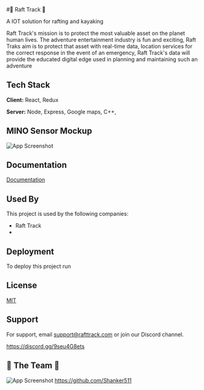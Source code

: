 
#🐙 Raft Track 🐙

A IOT solution for rafting and kayaking

Raft Track's mission is to protect the most valuable asset on the planet human lives. The adventure entertainment industry is fun and exciting, Raft Traks aim is to protect that asset with real-time data, location services for the correct response in the event of an emergency, Raft Track's data will provide the educated digital edge used in planning and maintaining such an adventure
## Tech Stack

**Client:** React, Redux

**Server:** Node, Express, Google maps, C++, 


## MINO Sensor Mockup

![App Screenshot](https://rafttrack.com/img/core-img/computer.png)


## Documentation

[Documentation](https://rafttrack.com/wiki/pmwiki.php?n=Main.HomePage)


## Used By

This project is used by the following companies:

- Raft Track
- 


## Deployment

To deploy this project run


## License

[MIT](https://choosealicense.com/licenses/mit/)


## Support

For support, email support@rafttrack.com or join our Discord channel.

https://discord.gg/9seu4G8ets  


## 🐙 The Team 🐙

![App Screenshot](https://rafttrack.com/img/team-img/1.png)
https://github.com/Shanker511